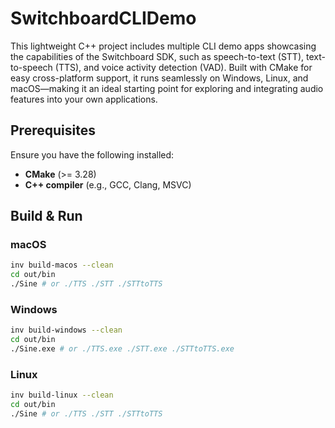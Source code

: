 # SwitchboardCLIDemo

This lightweight C++ project includes multiple CLI demo apps showcasing the capabilities of the Switchboard SDK, such as speech-to-text (STT), text-to-speech (TTS), and voice activity detection (VAD). Built with CMake for easy cross-platform support, it runs seamlessly on Windows, Linux, and macOS—making it an ideal starting point for exploring and integrating audio features into your own applications.

## Prerequisites

Ensure you have the following installed:
- **CMake** (>= 3.28)
- **C++ compiler** (e.g., GCC, Clang, MSVC)

## Build & Run

### macOS

```bash
inv build-macos --clean
cd out/bin
./Sine # or ./TTS ./STT ./STTtoTTS 
```

### Windows

```bash
inv build-windows --clean
cd out/bin
./Sine.exe # or ./TTS.exe ./STT.exe ./STTtoTTS.exe
```

### Linux

```bash
inv build-linux --clean
cd out/bin
./Sine # or ./TTS ./STT ./STTtoTTS 
```

